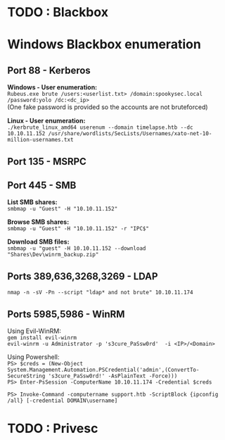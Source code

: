 # TODO : Blackbox
# Windows Blackbox enumeration	

## Port 88 - Kerberos 
**Windows - User enumeration:**  
`Rubeus.exe brute /users:<userlist.txt> /domain:spookysec.local /password:yolo /dc:<dc_ip>`  
(One fake password is provided so the accounts are not bruteforced)  
  
**Linux - User enumeration:**  
`./kerbrute_linux_amd64 userenum --domain timelapse.htb --dc 10.10.11.152 /usr/share/wordlists/SecLists/Usernames/xato-net-10-million-usernames.txt`     
  


## Port 135 - MSRPC


## Port 445 - SMB
**List SMB shares:**  
`smbmap -u "Guest" -H "10.10.11.152"`  
  
**Browse SMB shares:**  
`smbmap -u "Guest" -H "10.10.11.152" -r "IPC$"`  
  
**Download SMB files:**   
`smbmap -u "guest" -H 10.10.11.152 --download "Shares\Dev\winrm_backup.zip"` 
  

## Ports 389,636,3268,3269 - LDAP
`nmap -n -sV -Pn --script "ldap* and not brute" 10.10.11.174`  
  
## Ports 5985,5986 - WinRM
Using Evil-WinRM:  
`gem install evil-winrm`  
`evil-winrm -u Administrator -p 's3cure_PaSsw0rd'  -i <IP>/<Domain>`  
  
Using Powershell:  
`PS> $creds = (New-Object System.Management.Automation.PSCredential('admin',(ConvertTo-SecureString 's3cure_PaSsw0rd!' -AsPlainText -Force)))`   
`PS> Enter-PsSession -ComputerName 10.10.11.174 -Credential $creds`  
  
`PS> Invoke-Command -computername support.htb -ScriptBlock {ipconfig /all} [-credential DOMAIN\username]`    

# TODO : Privesc
